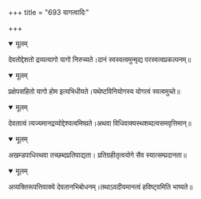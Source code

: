 +++
title = "693 यागत्वादिः"

+++


<details open><summary>मूलम्</summary>

देवतोद्देशतो द्रव्यत्यागो यागो निरुच्यते।दानं स्वस्वत्वमुन्मृद्य परस्वत्वप्रकल्पनम्॥
</details>



<details open><summary>मूलम्</summary>

प्रक्षेपसहितो यागो होम इत्यभिधीयते।यथेष्टविनियोगस्य योगत्वं स्वत्वमुच्ते॥
</details>



<details open><summary>मूलम्</summary>

देवतात्वं त्यज्यमानद्रव्योद्देश्यत्वमिष्य़ते।अथवा विधिवाक्यस्थशब्दत्वसमवृत्तिमान्॥
</details>



<details open><summary>मूलम्</summary>

अखम्डपाधिरथवा तच्छब्दप्रतिपाद्यता। प्रतिग्रहीतृत्वयोगे सैव स्यात्सम्प्रदानता॥
</details>



<details open><summary>मूलम्</summary>

अव्यक्तिरूपत्तिवाक्ये देवतानभिबोधनम्।तथाऽवदीयमानत्वं हविष्ट्वमिति भाष्यते॥
</details>

